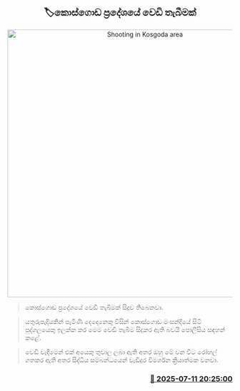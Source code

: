 <p align='center'><b><h2 align='center' title='Shooting in Kosgoda area'>🏷කොස්ගොඩ ප්‍රදේශයේ වෙඩි තැබීමක්</h2></b></p>
<p align='center'><img src='https://helakuru.sgp1.cdn.digitaloceanspaces.com/esana/images/lib/crime-death.jpg' width='600' alt='Shooting in Kosgoda area'></p>

> කොස්ගොඩ ප්‍රදේශයේ වෙඩි තැබීමක් සිදුව ති‍බෙනවා.

> යතුරුපැදියකින් පැමිණි දෙදෙනෙකු විසින් කොස්ගොඩ මංසන්දියේ සිටි පුද්ගලයෙකු ඉලක්ක කර මෙම වෙඩි තැබීම සිදුකර ඇති බවයි පොලීසිය සඳහන් කළේ.

> වෙඩි වැදීමෙන් එක් අයෙකු තුවාල ලබා ඇති අතර ඔහු මේ වන විට රෝහල් ගතකර ඇති අතර සිද්ධිය සම්බන්ධයෙන් වැඩිදුර විමර්ශන ක්‍රියාත්මක වනවා.



<h3 align='right'><a href='https://www.helakuru.lk/esana/p/111797/'>📅 2025-07-11 20:25:00</a></h3>
